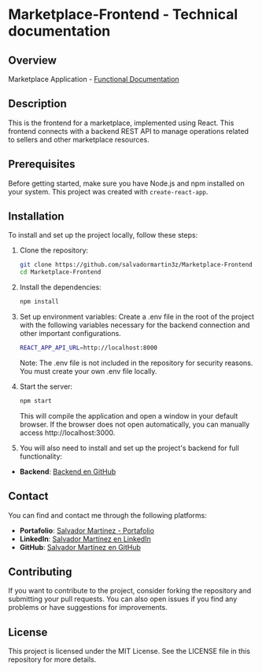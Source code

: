 # Marketplace-Frontend - Technical documentation

## Overview
Marketplace Application - [Functional Documentation](https://github.com/salvadormartin3z/Marketplace/blob/main/README.md)

## Description
This is the frontend for a marketplace, implemented using React. This frontend connects with a backend REST API to manage operations related to sellers and other marketplace resources.

## Prerequisites
Before getting started, make sure you have Node.js and npm installed on your system. This project was created with `create-react-app`.

## Installation
To install and set up the project locally, follow these steps:

1. Clone the repository:
   ```bash
   git clone https://github.com/salvadormartin3z/Marketplace-Frontend
   cd Marketplace-Frontend

2. Install the dependencies:
    ```bash
    npm install
    ```

3. Set up environment variables:
   Create a .env file in the root of the project with the following variables necessary for the backend connection and other important configurations.

    ```bash
    REACT_APP_API_URL=http://localhost:8000
    ```

   Note: The .env file is not included in the repository for security reasons. You must create your own .env file locally.

4. Start the server:
    ```bash
    npm start
    ```

   This will compile the application and open a window in your default browser. If the browser does not open automatically, you can manually access http://localhost:3000.

5. You will also need to install and set up the project's backend for full functionality:
- **Backend**: [Backend en GitHub](https://github.com/salvadormartin3z/Marketplace-Backend)

## Contact

You can find and contact me through the following platforms:

- **Portafolio**: [Salvador Martínez - Portafolio](https://salvadormartin3z.netlify.app/)
- **LinkedIn**: [Salvador Martínez en LinkedIn](https://www.linkedin.com/in/salvadormtz/)
- **GitHub**: [Salvador Martínez en GitHub](https://github.com/salvadormartin3z)

## Contributing
If you want to contribute to the project, consider forking the repository and submitting your pull requests. You can also open issues if you find any problems or have suggestions for improvements.

## License
This project is licensed under the MIT License. See the LICENSE file in this repository for more details.
